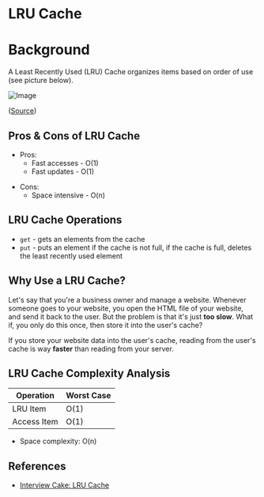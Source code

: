 # LRU Cache

# Background

A Least Recently Used (LRU) Cache organizes items based on order of use (see picture below).

<image-viewport>

![Image](https://www.interviewcake.com/images/svgs/lru_cache__doubly_linked_list.svg?bust=206)

([Source](https://www.interviewcake.com/concept/cpp/lru-cache))

</image-viewport>

## Pros & Cons of LRU Cache

- Pros:
  - Fast accesses - O(1)
  - Fast updates - O(1)

* Cons:
  - Space intensive - O(n)

## LRU Cache Operations

- `get` - gets an elements from the cache
- `put` - puts an element if the cache is not full, if the cache is full, deletes the least recently used element

## Why Use a LRU Cache?

Let's say that you're a business owner and manage a website. Whenever someone goes to your website, you open the HTML file of your website, and send it back to the user. But the problem is that it's just **too slow**. What if, you only do this once, then store it into the user's cache?

If you store your website data into the user's cache, reading from the user's cache is way **faster** than reading from your server.

## LRU Cache Complexity Analysis

| Operation   | Worst Case |
| ----------- | ---------- |
| LRU Item    | O(1)       |
| Access Item | O(1)       |

- Space complexity: O(n)

## References

- [Interview Cake: LRU Cache](https://www.interviewcake.com/concept/cpp/lru-cache?)

